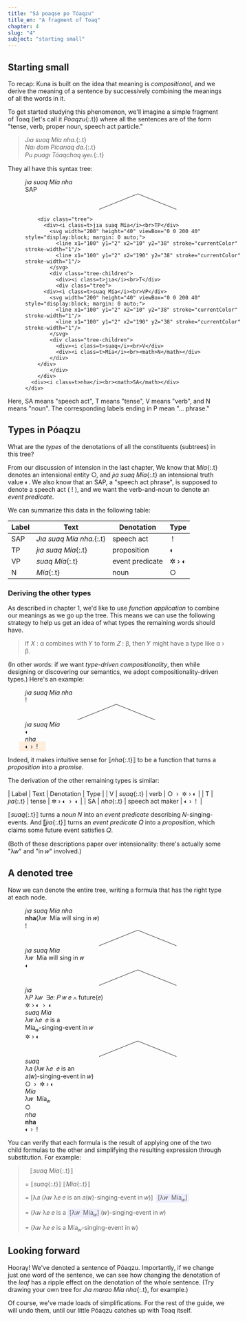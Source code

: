 ```yaml
---
title: "Sá poaqse po Tóaqzu"
title_en: "A fragment of Toaq"
chapter: 4
slug: "4"
subject: "starting small"
---
```


## Starting small

To recap: Kuna is built on the idea that meaning is _compositional_, and we derive the meaning of a sentence by successively combining the meanings of all the words in it.

To get started studying this phenomenon, we'll imagine a simple fragment of Toaq (let's call it _Póaqzu_{:.t}) where all the sentences are of the form "tense, verb, proper noun, speech act particle."

> _Jıa suaq Mía nha._{:.t}<br>
> _Naı dom Pícarıaq da._{:.t}<br>
> _Pu puagı Tóaqchaq ꝡeı._{:.t}

They all have this syntax tree:

<figure>
  <div class="tree" style="margin-right:-100px">
    <div><i class=t>jıa suaq Mía nha</i><br>SAP</div>
    <svg width="200" height="40" viewBox="0 0 200 40" style="display:block; margin: 0 auto;">
      <line x1="100" y1="2" x2="10" y2="38" stroke="currentColor" stroke-width="1"/>
      <line x1="100" y1="2" x2="190" y2="38" stroke="currentColor" stroke-width="1"/>
    </svg>
    <div class="tree-children">

        <div class="tree">
          <div><i class=t>jıa suaq Mía</i><br>TP</div>
            <svg width="200" height="40" viewBox="0 0 200 40" style="display:block; margin: 0 auto;">
              <line x1="100" y1="2" x2="10" y2="38" stroke="currentColor" stroke-width="1"/>
              <line x1="100" y1="2" x2="190" y2="38" stroke="currentColor" stroke-width="1"/>
            </svg>
            <div class="tree-children">
              <div><i class=t>jıa</i><br>T</div>
              <div class="tree">
          <div><i class=t>suaq Mía</i><br>VP</div>
            <svg width="200" height="40" viewBox="0 0 200 40" style="display:block; margin: 0 auto;">
              <line x1="100" y1="2" x2="10" y2="38" stroke="currentColor" stroke-width="1"/>
              <line x1="100" y1="2" x2="190" y2="38" stroke="currentColor" stroke-width="1"/>
            </svg>
            <div class="tree-children">
              <div><i class=t>suaq</i><br>V</div>
              <div><i class=t>Mía</i><br><math>N</math></div>
            </div>
        </div>
            </div>
        </div>
      <div><i class=t>nha</i><br><math>SA</math></div>
    </div>

  </div>
</figure>

Here, SA means "speech act", T means "tense", V means "verb", and N means "noun". The corresponding labels ending in P mean "... phrase."

## Types in Póaqzu

What are the _types_ of the denotations of all the constituents (subtrees) in this tree?

From our discussion of intension in the last chapter, We know that _Mía_{:.t} denotes an intensional entity <span class=int>○</span>, and _jıa suaq Mía_{:.t} an intensional truth value <span class=int>◐</span>. We also know that an SAP, a "speech act phrase", is supposed to denote a speech act (&nbsp;!&nbsp;), and we want the verb-and-noun to denote an _event predicate_.

We can summarize this data in the following table:

| Label | Text | Denotation | Type |
| ----- | --- | --- | --- |
| SAP | _Jıa suaq Mía nha._{:.t} | speech act | &nbsp;!&nbsp; |
| TP | _jıa suaq Mía_{:.t} | proposition | <span class=int>◐</span> |
| VP | _suaq Mía_{:.t} | event predicate | <span class=int>✲ › ◐</span> |
| N | _Mía_{:.t} | noun | <span class=int>○</span> |

### Deriving the other types

As described in chapter 1, we'd like to use _function application_ to combine our meanings as we go up the tree. This means we can use the following strategy to help us get an idea of what types the remaining words should have.

> If 𝑋 : α combines with 𝑌 to form 𝑍 : β, then 𝑌 might have a type like α › β.

(In other words: if we want _type-driven compositionality_, then while designing or discovering our semantics, we adopt compositionality-driven types.) Here's an example:

<figure>
  <div class="tree">
    <div><i class=t>jıa suaq Mía nha</i><br>!</div>
    <svg width="200" height="40" viewBox="0 0 200 40" style="display:block; margin: 0 auto;">
      <line x1="100" y1="2" x2="10" y2="38" stroke="currentColor" stroke-width="1"/>
      <line x1="100" y1="2" x2="190" y2="38" stroke="currentColor" stroke-width="1"/>
    </svg>
    <div class="tree-children">
      <div><i class=t>jıa suaq Mía</i><br><span class=int>◐</span></div>
      <div><i class=t>nha</i><br><span style="background:#fed;margin:-0.2em -1em;padding:0.2em 1em;"><span class=int>◐</span> › &nbsp;!&nbsp;</span></div>
    </div>
  </div>
</figure>

Indeed, it makes intuitive sense for ⟦_nha_{:.t}⟧ to be a function that turns a _proposition_ into a _promise_.

The derivation of the other remaining types is similar:

| Label | Text | Denotation | Type |
| V | _suaq_{:.t} | verb | <span class=int>○</span> &nbsp;›&nbsp; <span class=int>✲ › ◐</span> |
| T | _jıa_{:.t} | tense | <span class=int>✲ › ◐</span> &nbsp;›&nbsp; <span class=int>◐</span> |
| SA | _nha_{:.t} | speech act maker | <span class=int>◐</span> › &nbsp;!&nbsp; |

⟦_suaq_{:.t}⟧ turns a _noun_ 𝑁 into an _event predicate_ describing 𝑁-singing-events. And ⟦_jıa_{:.t}⟧ turns an _event predicate_ 𝑄 into a _proposition_, which claims some future event satisfies 𝑄.

(Both of these descriptions paper over intensionality: there's actually some "λ𝑤" and "in 𝑤" involved.)

## A denoted tree

Now we can denote the entire tree, writing a formula that has the right type at each node.

<figure>
  <div class="tree" style="margin-right:-100px">
    <div><i class=t>jıa suaq Mía nha</i><br>
      <span class=den><b>nha</b>(λ𝑤&nbsp; Mía will sing in 𝑤)</span><br>!</div>
    <svg width="200" height="40" viewBox="0 0 200 40" style="display:block; margin: 0 auto;">
      <line x1="100" y1="2" x2="10" y2="38" stroke="currentColor" stroke-width="1"/>
      <line x1="100" y1="2" x2="190" y2="38" stroke="currentColor" stroke-width="1"/>
    </svg>
    <div class="tree-children">
      <div class="tree">
        <div><i class=t>jıa suaq Mía</i><br><span class=den>λ𝑤&nbsp; Mía will sing in 𝑤</span><br><span class=int>◐</span></div>
        <svg width="200" height="40" viewBox="0 0 200 40" style="display:block; margin: 0 auto;">
          <line x1="100" y1="2" x2="10" y2="38" stroke="currentColor" stroke-width="1"/>
          <line x1="100" y1="2" x2="190" y2="38" stroke="currentColor" stroke-width="1"/>
        </svg>
        <div class="tree-children">
          <div><i class=t>jıa</i><br><span class=den>λ𝑃 λ𝑤&nbsp; ∃𝑒: 𝑃 𝑤 𝑒 ∧ future(𝑒)</span><br><span class=int>✲ › ◐</span> &nbsp;›&nbsp; <span class=int>◐</span></div>
          <div class="tree">
                  <div><i class=t>suaq Mía</i><br><span class=den>λ𝑤 λ𝑒&nbsp; 𝑒 is a <br>Mía<sub>𝑤</sub>-singing-event in 𝑤</span><br><span class=int>✲ › ◐</span></div>
                  <svg width="200" height="40" viewBox="0 0 200 40" style="display:block; margin: 0 auto;">
                    <line x1="100" y1="2" x2="10" y2="38" stroke="currentColor" stroke-width="1"/>
                    <line x1="100" y1="2" x2="190" y2="38" stroke="currentColor" stroke-width="1"/>
                  </svg>
                  <div class="tree-children">
                    <div><i class=t>suaq</i><br><span class=den>λ𝑎 (λ𝑤 λ𝑒&nbsp; 𝑒 is an<br>𝑎(𝑤)-singing-event in 𝑤)</span><br><span class=int>○</span> &nbsp;›&nbsp; <span class=int>✲ › ◐</span></div>
                    <div><i class=t>Mía</i><br><span class=den>λ𝑤&nbsp; Mía<sub>𝑤</sub></span><br><span class=int>○</span></div>
                  </div>
                </div>
        </div>
      </div>
      <div><i class=t>nha</i><br><span class=den><b>nha</b></span><br><span class=int>◐</span> › &nbsp;!&nbsp;</div>
    </div>
  </div>
</figure>

You can verify that each formula is the result of applying one of the two child formulas to the other and simplifying the resulting expression through substitution. For example:

> &nbsp;&nbsp; ⟦_suaq Mía_{:.t}⟧
>
> = ⟦_suaq_{:.t}⟧ ⟦_Mía_{:.t}⟧
>
> = <span style="display:inline-block">[λ𝑎 (λ𝑤 λ𝑒  𝑒 is an 𝑎(𝑤)-singing-event in 𝑤)]</span>&ensp;<span style="display:inline-block;background:#eef;padding:0 4px">\[λ𝑤&nbsp; Mía<sub>𝑤</sub>\]</span>
>
> = <span style="display:inline-block">(λ𝑤 λ𝑒  𝑒 is a <span style="display:inline-block;background:#eef;padding:0 4px;">\[λ𝑤&nbsp; Mía<sub>𝑤</sub>\]</span>(𝑤)-singing-event in 𝑤)</span>
>
> = <span style="display:inline-block">(λ𝑤 λ𝑒  𝑒 is a Mía<sub>𝑤</sub>-singing-event in 𝑤)</span>

## Looking forward

Hooray! We've denoted a sentence of Póaqzu. Importantly, if we change just one word of the sentence, we can see how changing the denotation of the _leaf_ has a ripple effect on the denotation of the whole sentence. (Try drawing your own tree for _Jıa marao Mía nha_{:.t}, for example.)

Of course, we've made loads of simplifications. For the rest of the guide, we will undo them, until our little Póaqzu catches up with Toaq itself.